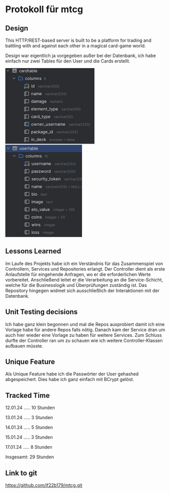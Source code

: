 # Protokoll für mtcg 

## Design
This HTTP/REST-based server is built to be a platform for trading and battling with and against each other in a magical card-game world.

Design war eigentlich ja vorgegeben außer bei der Datenbank, ich habe einfach nur zwei Tables für den User und die Cards erstellt.

![img.png](img.png)
![img_1.png](img_1.png)
## Lessons Learned

Im Laufe des Projekts habe ich ein Verständnis für das Zusammenspiel von Controllern, Services und Repositories erlangt. Der Controller dient als erste Anlaufstelle für eingehende Anfragen, wo er die erforderlichen Werte vorbereitet. Anschließend leitet er die Verarbeitung an die Service-Schicht, welche für die Businesslogik und Überprüfungen zuständig ist. Das Repository hingegen widmet sich ausschließlich der Interaktionen mit der Datenbank.

## Unit Testing decisions

Ich habe ganz klein begonnen und mal die Repos ausprobiert damit ich eine Vorlage habe für andere Repos falls nötig.
Danach kam der Service dran um auch hier wieder eine Vorlage zu haben für weitere Services.
Zum Schluss durfte der Controller ran um zu schauen wie ich weitere Controller-Klassen aufbauen müsste.


## Unique Feature

Als Unique Feature habe ich die Passwörter der User gehashed abgespeichert.
Dies habe ich ganz einfach mit BCrypt gelöst.


## Tracked Time

12.01.24 ..... 10 Stunden

13.01.24 ..... 3 Stunden

14.01.24 ..... 5 Stunden

15.01.24 ..... 3 Stunden

17.01.24 ..... 8 Stunden

Insgesamt: 29 Stunden

## Link to git

https://github.com/if22b179/mtcg.git
